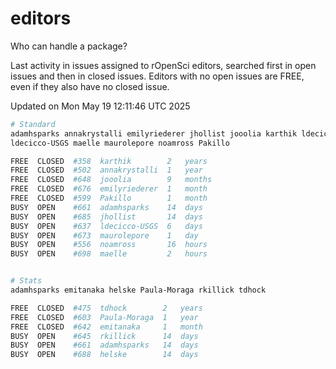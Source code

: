 # editors

Who can handle a package?

Last activity in issues assigned to rOpenSci editors, searched first in open
issues and then in closed issues. Editors with no open issues are FREE, even if
they also have no closed issue.


Updated on Mon May 19 12:11:46 UTC 2025

```bash
# Standard
adamhsparks annakrystalli emilyriederer jhollist jooolia karthik ldecicco
ldecicco-USGS maelle maurolepore noamross Pakillo

FREE  CLOSED  #358  karthik        2   years
FREE  CLOSED  #502  annakrystalli  1   year
FREE  CLOSED  #648  jooolia        9   months
FREE  CLOSED  #676  emilyriederer  1   month
FREE  CLOSED  #599  Pakillo        1   month
BUSY  OPEN    #661  adamhsparks    14  days
BUSY  OPEN    #685  jhollist       14  days
BUSY  OPEN    #637  ldecicco-USGS  6   days
BUSY  OPEN    #673  maurolepore    1   day
BUSY  OPEN    #556  noamross       16  hours
BUSY  OPEN    #698  maelle         2   hours


# Stats
adamhsparks emitanaka helske Paula-Moraga rkillick tdhock

FREE  CLOSED  #475  tdhock        2   years
FREE  CLOSED  #603  Paula-Moraga  1   year
FREE  CLOSED  #642  emitanaka     1   month
BUSY  OPEN    #645  rkillick      14  days
BUSY  OPEN    #661  adamhsparks   14  days
BUSY  OPEN    #688  helske        14  days
```

